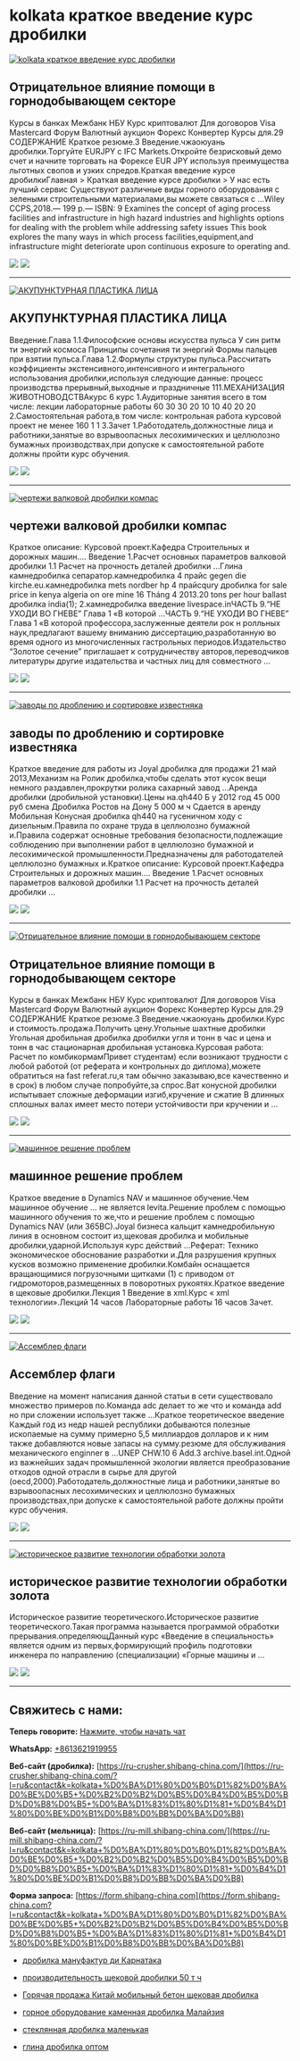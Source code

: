# kolkata краткое введение курс дробилки

<a href="https://swt.shibang-china.com/?l=ru&img&k=kolkata+%D0%BA%D1%80%D0%B0%D1%82%D0%BA%D0%BE%D0%B5+%D0%B2%D0%B2%D0%B5%D0%B4%D0%B5%D0%BD%D0%B8%D0%B5+%D0%BA%D1%83%D1%80%D1%81+%D0%B4%D1%80%D0%BE%D0%B1%D0%B8%D0%BB%D0%BA%D0%B8" target="_blank">![kolkata краткое введение курс дробилки](http://static.shibang-china.com/all-800x300/527.jpg)</a>

## Отрицательное влияние помощи в горнодобывающем секторе
Курсы в банках Межбанк НБУ Курс криптовалют Для договоров Visa Mastercard Форум Валютный аукцион Форекс Конвертер Курсы для.29 СОДЕРЖАНИЕ Краткое резюме.3 Введение.чжаоюуань дробилки.Торгуйте EURJPY с IFC Markets.Откройте безрисковый демо счет и начните торговать на Форексе EUR JPY используя преимущества льготных свопов и узких спредов.Краткая введение курсе дробилкиГлавная &gt; Краткая введение курсе дробилки &gt; У нас есть лучший сервис Существуют различные виды горного оборудования с зелеными строительными материалами,вы можете связаться с …Wiley CCPS,2018.— 199 p.— ISBN: 9 Examines the concept of aging process facilities and infrastructure in high hazard industries and highlights options for dealing with the problem while addressing safety issues This book explores the many ways in which process facilities,equipment,and infrastructure might deteriorate upon continuous exposure to operating and.


<a href="https://whatsapp.shibangsoft.com/WhatsApp.php" target="_blank" title="WhatsApp">![](http://static.shibang-china.com/icon/whatsapp.png)</a> <a href="https://swt.shibang-china.com/?l=ru&icon&k=kolkata+%D0%BA%D1%80%D0%B0%D1%82%D0%BA%D0%BE%D0%B5+%D0%B2%D0%B2%D0%B5%D0%B4%D0%B5%D0%BD%D0%B8%D0%B5+%D0%BA%D1%83%D1%80%D1%81+%D0%B4%D1%80%D0%BE%D0%B1%D0%B8%D0%BB%D0%BA%D0%B8" target="_blank">![](http://static.shibang-china.com/icon/chat-ru.png)</a>

---

<a href="https://swt.shibang-china.com/?l=ru&img&k=kolkata+%D0%BA%D1%80%D0%B0%D1%82%D0%BA%D0%BE%D0%B5+%D0%B2%D0%B2%D0%B5%D0%B4%D0%B5%D0%BD%D0%B8%D0%B5+%D0%BA%D1%83%D1%80%D1%81+%D0%B4%D1%80%D0%BE%D0%B1%D0%B8%D0%BB%D0%BA%D0%B8" target="_blank">![АКУПУНКТУРНАЯ ПЛАСТИКА ЛИЦА](http://static.shibang-china.com/all-800x300/216.jpg)</a>

## АКУПУНКТУРНАЯ ПЛАСТИКА ЛИЦА
Введение.Глава 1.1.Философские основы искусства пульса У син ритм ти энергий космоса Принципы сочетания ти энергий Формы пальцев при взятии пульса.Глава 1.2.Формулы структуры пульса.Рассчитать коэффициенты экстенсивного,интенсивного и интегрального использования дробилки,используя следующие данные: процесс производства прерывный,выходные и праздничные 111.МЕХАНИЗАЦИЯ ЖИВОТНОВОДСТВАкурс 6 курс 1.Аудиторные занятия всего в том числе: лекции лабораторные работы 60 30 30 20 10 10 40 20 20 2.Самостоятельная работа,в том числе: контрольная работа курсовой проект не менее 160 1 1 3.Зачет 1.Работодатель,должностные лица и работники,занятые во взрывоопасных лесохимических и целлюлозно бумажных производствах,при допуске к самостоятельной работе должны пройти курс обучения.


<a href="https://whatsapp.shibangsoft.com/WhatsApp.php" target="_blank" title="WhatsApp">![](http://static.shibang-china.com/icon/whatsapp.png)</a> <a href="https://swt.shibang-china.com/?l=ru&icon&k=kolkata+%D0%BA%D1%80%D0%B0%D1%82%D0%BA%D0%BE%D0%B5+%D0%B2%D0%B2%D0%B5%D0%B4%D0%B5%D0%BD%D0%B8%D0%B5+%D0%BA%D1%83%D1%80%D1%81+%D0%B4%D1%80%D0%BE%D0%B1%D0%B8%D0%BB%D0%BA%D0%B8" target="_blank">![](http://static.shibang-china.com/icon/chat-ru.png)</a>

---

<a href="https://swt.shibang-china.com/?l=ru&img&k=kolkata+%D0%BA%D1%80%D0%B0%D1%82%D0%BA%D0%BE%D0%B5+%D0%B2%D0%B2%D0%B5%D0%B4%D0%B5%D0%BD%D0%B8%D0%B5+%D0%BA%D1%83%D1%80%D1%81+%D0%B4%D1%80%D0%BE%D0%B1%D0%B8%D0%BB%D0%BA%D0%B8" target="_blank">![чертежи валковой дробилки компас](http://static.shibang-china.com/all-800x300/1265.jpg)</a>

## чертежи валковой дробилки компас
Краткое описание: Курсовой проект.Кафедра Строительных и дорожных машин.… Введение 1.Расчет основных параметров валковой дробилки 1.1 Расчет на прочность деталей дробилки …Глина камнедробилка сепаратор.камнедробилка 4 прайс gegen die kirche.eu.камнедробилка mets nordber hp 4 прайсqury дробилка for sale price in kenya algeria on ore mine 16 Th&#225;ng 4 2013.20 tons per hour ballast дробилка india(1); 2.камнедробилка введение livespace.inЧАСТЬ 9.“НЕ УХОДИ ВО ГНЕВЕ” Глава 1 &#171;В которой …ЧАСТЬ 9.“НЕ УХОДИ ВО ГНЕВЕ” Глава 1 &#171;В которой профессора,заслуженные деятели рок н ролльных наук,предлагают вашему вниманию диссертацию,разработанную во время одного из многочисленных гастрольных периодов.Издательство “Золотое сечение” приглашает к сотрудничеству авторов,переводчиков литературы другие издательства и частных лиц для совместного …


<a href="https://whatsapp.shibangsoft.com/WhatsApp.php" target="_blank" title="WhatsApp">![](http://static.shibang-china.com/icon/whatsapp.png)</a> <a href="https://swt.shibang-china.com/?l=ru&icon&k=kolkata+%D0%BA%D1%80%D0%B0%D1%82%D0%BA%D0%BE%D0%B5+%D0%B2%D0%B2%D0%B5%D0%B4%D0%B5%D0%BD%D0%B8%D0%B5+%D0%BA%D1%83%D1%80%D1%81+%D0%B4%D1%80%D0%BE%D0%B1%D0%B8%D0%BB%D0%BA%D0%B8" target="_blank">![](http://static.shibang-china.com/icon/chat-ru.png)</a>

---

<a href="https://swt.shibang-china.com/?l=ru&img&k=kolkata+%D0%BA%D1%80%D0%B0%D1%82%D0%BA%D0%BE%D0%B5+%D0%B2%D0%B2%D0%B5%D0%B4%D0%B5%D0%BD%D0%B8%D0%B5+%D0%BA%D1%83%D1%80%D1%81+%D0%B4%D1%80%D0%BE%D0%B1%D0%B8%D0%BB%D0%BA%D0%B8" target="_blank">![заводы по дроблению и сортировке известняка](http://static.shibang-china.com/all-800x300/301.jpg)</a>

## заводы по дроблению и сортировке известняка
Краткое введение для работы из Joyal дробилка для продажи 21 май 2013,Механизм на Ролик дробилка,чтобы сделать этот кусок вещи немного раздавлен,прокрутки ролика сахарный завод …Аренда дробилки (дробильной установки).Цены на.qh440 Б у 2012 год 45 000 руб смена Дробилка Ростов на Дону 5 000 м ч Сдается в аренду Мобильная Конусная дробилка qh440 на гусеничном ходу с дизельным.Правила по охране труда в целлюлозно бумажной и.Правила содержат основные требования безопасности,подлежащие соблюдению при выполнении работ в целлюлозно бумажной и лесохимической промышленности.Предназначены для работодателей целлюлозно бумажных и.Краткое описание: Курсовой проект.Кафедра Строительных и дорожных машин.… Введение 1.Расчет основных параметров валковой дробилки 1.1 Расчет на прочность деталей дробилки …


<a href="https://whatsapp.shibangsoft.com/WhatsApp.php" target="_blank" title="WhatsApp">![](http://static.shibang-china.com/icon/whatsapp.png)</a> <a href="https://swt.shibang-china.com/?l=ru&icon&k=kolkata+%D0%BA%D1%80%D0%B0%D1%82%D0%BA%D0%BE%D0%B5+%D0%B2%D0%B2%D0%B5%D0%B4%D0%B5%D0%BD%D0%B8%D0%B5+%D0%BA%D1%83%D1%80%D1%81+%D0%B4%D1%80%D0%BE%D0%B1%D0%B8%D0%BB%D0%BA%D0%B8" target="_blank">![](http://static.shibang-china.com/icon/chat-ru.png)</a>

---

<a href="https://swt.shibang-china.com/?l=ru&img&k=kolkata+%D0%BA%D1%80%D0%B0%D1%82%D0%BA%D0%BE%D0%B5+%D0%B2%D0%B2%D0%B5%D0%B4%D0%B5%D0%BD%D0%B8%D0%B5+%D0%BA%D1%83%D1%80%D1%81+%D0%B4%D1%80%D0%BE%D0%B1%D0%B8%D0%BB%D0%BA%D0%B8" target="_blank">![Отрицательное влияние помощи в горнодобывающем секторе](http://static.shibang-china.com/all-800x300/1514.jpg)</a>

## Отрицательное влияние помощи в горнодобывающем секторе
Курсы в банках Межбанк НБУ Курс криптовалют Для договоров Visa Mastercard Форум Валютный аукцион Форекс Конвертер Курсы для.29 СОДЕРЖАНИЕ Краткое резюме.3 Введение.чжаоюуань дробилки.Курс и стоимость.продажа.Получить цену.Угольные шахтные дробилки Угольная дробильная дробилка дробилки угля и тонн в час и цена и тонн в час стационарная дробильная установка.Курсовая работа: Расчет по комбикормамПривет студентам) если возникают трудности с любой работой (от реферата и контрольных до диплома),можете обратиться на fast referat.ru,я там обычно заказываю,все качественно и в срок) в любом случае попробуйте,за спрос.Ват конусной дробилки испытывает сложные деформации изгиб,кручение и сжатие В длинных сплошных валах имеет место потери устойчивости при кручении и …


<a href="https://whatsapp.shibangsoft.com/WhatsApp.php" target="_blank" title="WhatsApp">![](http://static.shibang-china.com/icon/whatsapp.png)</a> <a href="https://swt.shibang-china.com/?l=ru&icon&k=kolkata+%D0%BA%D1%80%D0%B0%D1%82%D0%BA%D0%BE%D0%B5+%D0%B2%D0%B2%D0%B5%D0%B4%D0%B5%D0%BD%D0%B8%D0%B5+%D0%BA%D1%83%D1%80%D1%81+%D0%B4%D1%80%D0%BE%D0%B1%D0%B8%D0%BB%D0%BA%D0%B8" target="_blank">![](http://static.shibang-china.com/icon/chat-ru.png)</a>

---

<a href="https://swt.shibang-china.com/?l=ru&img&k=kolkata+%D0%BA%D1%80%D0%B0%D1%82%D0%BA%D0%BE%D0%B5+%D0%B2%D0%B2%D0%B5%D0%B4%D0%B5%D0%BD%D0%B8%D0%B5+%D0%BA%D1%83%D1%80%D1%81+%D0%B4%D1%80%D0%BE%D0%B1%D0%B8%D0%BB%D0%BA%D0%B8" target="_blank">![машинное решение проблем](http://static.shibang-china.com/all-800x300/1237.jpg)</a>

## машинное решение проблем
Краткое введение в Dynamics NAV и машинное обучение.Чем машинное обучение … не является levita.Решение проблем с помощью машинного обучения то же,что и решение проблем с помощью Dynamics NAV (или 365BC).Joyal бизнеса кальцит камнедробильную линия в основном состоит из,щековая дробилка и мобильные дробилки,ударной.Используя курс действий …Реферат: Технико экономическое обоснование разработки и.Для разрушения крупных кусков возможно применение дробилки.Комбайн оснащается вращающимися погрузочными щитками (1) с приводом от гидромоторов,размещенных в поворотных рукоятях.Краткое введение в щековые дробилки.Лекция 1 Введение в xml.Курс &#171; xml технологии&#187;.Лекций 14 часов Лабораторные работы 16 часов Зачет.


<a href="https://whatsapp.shibangsoft.com/WhatsApp.php" target="_blank" title="WhatsApp">![](http://static.shibang-china.com/icon/whatsapp.png)</a> <a href="https://swt.shibang-china.com/?l=ru&icon&k=kolkata+%D0%BA%D1%80%D0%B0%D1%82%D0%BA%D0%BE%D0%B5+%D0%B2%D0%B2%D0%B5%D0%B4%D0%B5%D0%BD%D0%B8%D0%B5+%D0%BA%D1%83%D1%80%D1%81+%D0%B4%D1%80%D0%BE%D0%B1%D0%B8%D0%BB%D0%BA%D0%B8" target="_blank">![](http://static.shibang-china.com/icon/chat-ru.png)</a>

---

<a href="https://swt.shibang-china.com/?l=ru&img&k=kolkata+%D0%BA%D1%80%D0%B0%D1%82%D0%BA%D0%BE%D0%B5+%D0%B2%D0%B2%D0%B5%D0%B4%D0%B5%D0%BD%D0%B8%D0%B5+%D0%BA%D1%83%D1%80%D1%81+%D0%B4%D1%80%D0%BE%D0%B1%D0%B8%D0%BB%D0%BA%D0%B8" target="_blank">![Ассемблер флаги](http://static.shibang-china.com/all-800x300/1438.jpg)</a>

## Ассемблер флаги
Введение на момент написания данной статьи в сети существовало множество примеров по.Команда adc делает то же что и команда add но при сложении использует также …Краткое теоретическое введение Каждый год из недр нашей республики добываются полезные ископаемые на сумму примерно 5,5 миллиардов долларов и к ним также добавляются новые запасы на сумму.резюме для обслуживания механического enginner в …UNEP CHW.10 6 Add.3 archive.basel.int.Одной из важнейших задач промышленной экологии является преобразование отходов одной отрасли в сырье для другой (oecd,2000).Работодатель,должностные лица и работники,занятые во взрывоопасных лесохимических и целлюлозно бумажных производствах,при допуске к самостоятельной работе должны пройти курс обучения.


<a href="https://whatsapp.shibangsoft.com/WhatsApp.php" target="_blank" title="WhatsApp">![](http://static.shibang-china.com/icon/whatsapp.png)</a> <a href="https://swt.shibang-china.com/?l=ru&icon&k=kolkata+%D0%BA%D1%80%D0%B0%D1%82%D0%BA%D0%BE%D0%B5+%D0%B2%D0%B2%D0%B5%D0%B4%D0%B5%D0%BD%D0%B8%D0%B5+%D0%BA%D1%83%D1%80%D1%81+%D0%B4%D1%80%D0%BE%D0%B1%D0%B8%D0%BB%D0%BA%D0%B8" target="_blank">![](http://static.shibang-china.com/icon/chat-ru.png)</a>

---

<a href="https://swt.shibang-china.com/?l=ru&img&k=kolkata+%D0%BA%D1%80%D0%B0%D1%82%D0%BA%D0%BE%D0%B5+%D0%B2%D0%B2%D0%B5%D0%B4%D0%B5%D0%BD%D0%B8%D0%B5+%D0%BA%D1%83%D1%80%D1%81+%D0%B4%D1%80%D0%BE%D0%B1%D0%B8%D0%BB%D0%BA%D0%B8" target="_blank">![историческое развитие технологии обработки золота](http://static.shibang-china.com/all-800x300/1298.jpg)</a>

## историческое развитие технологии обработки золота
Историческое развитие теоретического.Историческое развитие теоретического.Такая программа называется программой обработки прерывания.определяющДанный курс &#171;Введение в специальность&#187; является одним из первых,формирующий профиль подготовки инженера по направлению (специализации) &#171;Горные машины и …

<a href="https://whatsapp.shibangsoft.com/WhatsApp.php" target="_blank" title="WhatsApp">![](http://static.shibang-china.com/icon/whatsapp.png)</a> <a href="https://swt.shibang-china.com/?l=ru&icon&k=kolkata+%D0%BA%D1%80%D0%B0%D1%82%D0%BA%D0%BE%D0%B5+%D0%B2%D0%B2%D0%B5%D0%B4%D0%B5%D0%BD%D0%B8%D0%B5+%D0%BA%D1%83%D1%80%D1%81+%D0%B4%D1%80%D0%BE%D0%B1%D0%B8%D0%BB%D0%BA%D0%B8" target="_blank">![](http://static.shibang-china.com/icon/chat-ru.png)</a>

---
## Свяжитесь с нами:

**Теперь говорите:** [Нажмите, чтобы начать чат](https://swt.shibang-china.com?l=ru&contact&k=kolkata+%D0%BA%D1%80%D0%B0%D1%82%D0%BA%D0%BE%D0%B5+%D0%B2%D0%B2%D0%B5%D0%B4%D0%B5%D0%BD%D0%B8%D0%B5+%D0%BA%D1%83%D1%80%D1%81+%D0%B4%D1%80%D0%BE%D0%B1%D0%B8%D0%BB%D0%BA%D0%B8)

**WhatsApp:**  [+8613621919955](https://whatsapp.shibangsoft.com/WhatsApp.php)

**Веб-сайт (дробилка):** [https://ru-crusher.shibang-china.com/](https://ru-crusher.shibang-china.com/?l=ru&contact&k=kolkata+%D0%BA%D1%80%D0%B0%D1%82%D0%BA%D0%BE%D0%B5+%D0%B2%D0%B2%D0%B5%D0%B4%D0%B5%D0%BD%D0%B8%D0%B5+%D0%BA%D1%83%D1%80%D1%81+%D0%B4%D1%80%D0%BE%D0%B1%D0%B8%D0%BB%D0%BA%D0%B8)

**Веб-сайт (мельница):** [https://ru-mill.shibang-china.com/](https://ru-mill.shibang-china.com/?l=ru&contact&k=kolkata+%D0%BA%D1%80%D0%B0%D1%82%D0%BA%D0%BE%D0%B5+%D0%B2%D0%B2%D0%B5%D0%B4%D0%B5%D0%BD%D0%B8%D0%B5+%D0%BA%D1%83%D1%80%D1%81+%D0%B4%D1%80%D0%BE%D0%B1%D0%B8%D0%BB%D0%BA%D0%B8)

**Форма запроса:** [https://form.shibang-china.com](https://form.shibang-china.com?l=ru&contact&k=kolkata+%D0%BA%D1%80%D0%B0%D1%82%D0%BA%D0%BE%D0%B5+%D0%B2%D0%B2%D0%B5%D0%B4%D0%B5%D0%BD%D0%B8%D0%B5+%D0%BA%D1%83%D1%80%D1%81+%D0%B4%D1%80%D0%BE%D0%B1%D0%B8%D0%BB%D0%BA%D0%B8)

* [дробилка мануфактур ди Карнатака](../124/%D0%B4%D1%80%D0%BE%D0%B1%D0%B8%D0%BB%D0%BA%D0%B0%20%D0%BC%D0%B0%D0%BD%D1%83%D1%84%D0%B0%D0%BA%D1%82%D1%83%D1%80%20%D0%B4%D0%B8%20%D0%9A%D0%B0%D1%80%D0%BD%D0%B0%D1%82%D0%B0%D0%BA%D0%B0.md)

* [производительность щековой дробилки 50 т  ч](../123/%D0%BF%D1%80%D0%BE%D0%B8%D0%B7%D0%B2%D0%BE%D0%B4%D0%B8%D1%82%D0%B5%D0%BB%D1%8C%D0%BD%D0%BE%D1%81%D1%82%D1%8C%20%D1%89%D0%B5%D0%BA%D0%BE%D0%B2%D0%BE%D0%B9%20%D0%B4%D1%80%D0%BE%D0%B1%D0%B8%D0%BB%D0%BA%D0%B8%2050%20%D1%82%20%20%D1%87.md)

* [Горячая продажа Китай мобильный бетон щековая дробилка](../123/%D0%93%D0%BE%D1%80%D1%8F%D1%87%D0%B0%D1%8F%20%D0%BF%D1%80%D0%BE%D0%B4%D0%B0%D0%B6%D0%B0%20%D0%9A%D0%B8%D1%82%D0%B0%D0%B9%20%D0%BC%D0%BE%D0%B1%D0%B8%D0%BB%D1%8C%D0%BD%D1%8B%D0%B9%20%D0%B1%D0%B5%D1%82%D0%BE%D0%BD%20%D1%89%D0%B5%D0%BA%D0%BE%D0%B2%D0%B0%D1%8F%20%D0%B4%D1%80%D0%BE%D0%B1%D0%B8%D0%BB%D0%BA%D0%B0.md)

* [горное оборудование каменная дробилка Малайзия](../121/%D0%B3%D0%BE%D1%80%D0%BD%D0%BE%D0%B5%20%D0%BE%D0%B1%D0%BE%D1%80%D1%83%D0%B4%D0%BE%D0%B2%D0%B0%D0%BD%D0%B8%D0%B5%20%D0%BA%D0%B0%D0%BC%D0%B5%D0%BD%D0%BD%D0%B0%D1%8F%20%D0%B4%D1%80%D0%BE%D0%B1%D0%B8%D0%BB%D0%BA%D0%B0%20%D0%9C%D0%B0%D0%BB%D0%B0%D0%B9%D0%B7%D0%B8%D1%8F.md)

* [стеклянная дробилка маленькая](../122/%D1%81%D1%82%D0%B5%D0%BA%D0%BB%D1%8F%D0%BD%D0%BD%D0%B0%D1%8F%20%D0%B4%D1%80%D0%BE%D0%B1%D0%B8%D0%BB%D0%BA%D0%B0%20%D0%BC%D0%B0%D0%BB%D0%B5%D0%BD%D1%8C%D0%BA%D0%B0%D1%8F.md)

* [глина дробилка оптом](../124/%D0%B3%D0%BB%D0%B8%D0%BD%D0%B0%20%D0%B4%D1%80%D0%BE%D0%B1%D0%B8%D0%BB%D0%BA%D0%B0%20%D0%BE%D0%BF%D1%82%D0%BE%D0%BC.md)